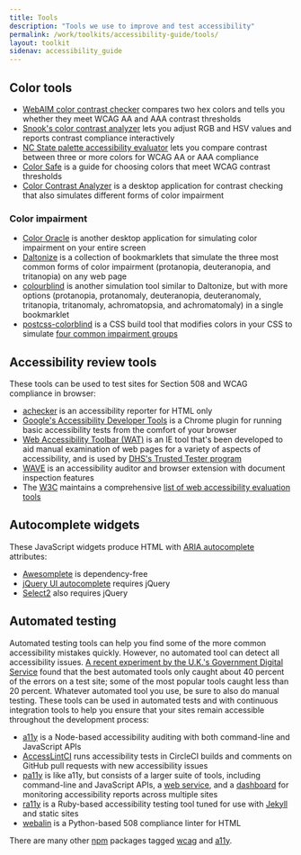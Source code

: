 ```yaml
---
title: Tools
description: "Tools we use to improve and test accessibility"
permalink: /work/toolkits/accessibility-guide/tools/
layout: toolkit
sidenav: accessibility_guide
---
```


## Color tools

* [WebAIM color contrast checker](http://webaim.org/resources/contrastchecker/) compares two hex colors and tells you whether they meet WCAG AA and AAA contrast thresholds
* [Snook's color contrast analyzer](http://snook.ca/technical/colour_contrast/colour.html) lets you adjust RGB and HSV values and reports contrast compliance interactively
* [NC State palette accessibility evaluator](http://accessibility.oit.ncsu.edu/tools/color-contrast/) lets you compare contrast between three or more colors for WCAG AA or AAA compliance
* [Color Safe](http://colorsafe.co/) is a guide for choosing colors that meet WCAG contrast thresholds
* [Color Contrast Analyzer](http://www.paciellogroup.com/resources/contrastanalyser/) is a desktop application for contrast checking that also simulates different forms of color impairment

### Color impairment

* [Color Oracle](http://colororacle.org/) is another desktop application for simulating color impairment on your entire screen
* [Daltonize](http://daltonize.appspot.com/) is a collection of bookmarklets that simulate the three most common forms of color impairment (protanopia, deuteranopia, and tritanopia) on any web page
* [colourblind](https://github.com/Altreus/colourblind) is another simulation tool similar to Daltonize, but with more options (protanopia, protanomaly, deuteranopia, deuteranomaly, tritanopia, tritanomaly, achromatopsia, and achromatomaly) in a single bookmarklet
* [postcss-colorblind](https://github.com/btholt/postcss-colorblind) is a CSS build tool that modifies colors in your CSS to simulate [four common impairment groups](https://github.com/skratchdot/color-blind#color-blindness-table)

## Accessibility review tools

These tools can be used to test sites for Section 508 and WCAG compliance in browser:

* [achecker](http://achecker.ca/) is an accessibility reporter for HTML only
* [Google's Accessibility Developer Tools](https://chrome.google.com/webstore/detail/accessibility-developer-t/fpkknkljclfencbdbgkenhalefipecmb?hl=en) is a Chrome plugin for running basic accessibility tests from the comfort of your browser
* [Web Accessibility Toolbar (WAT)](https://www.paciellogroup.com/resources/wat/) is an IE tool that's been developed to aid manual examination of web pages for a variety of aspects of accessibility, and is used by [DHS's Trusted Tester program](https://www.dhs.gov/trusted-tester)
* [WAVE](http://wave.webaim.org/) is an accessibility auditor and browser extension with document inspection features
* The [W3C](http://www.w3.org/) maintains a comprehensive [list of web accessibility evaluation tools](http://www.w3.org/WAI/ER/tools/)

## Autocomplete widgets

These JavaScript widgets produce HTML with [ARIA autocomplete](http://www.w3.org/TR/wai-aria/states_and_properties#aria-autocomplete) attributes:

* [Awesomplete](http://leaverou.github.io/awesomplete/) is dependency-free
* [jQuery UI autocomplete](http://jqueryui.com/autocomplete/) requires jQuery
* [Select2](https://select2.github.io/) also requires jQuery

## Automated testing

Automated testing tools can help you find some of the more common accessibility mistakes quickly. However, no automated tool can detect all accessibility issues. [A recent experiment by the U.K.'s Government Digital Service](https://accessibility.blog.gov.uk/2017/02/24/what-we-found-when-we-tested-tools-on-the-worlds-least-accessible-webpage/) found that the best automated tools only caught about 40 percent of the errors on a test site; some of the most popular tools caught less than 20 percent. Whatever automated tool you use, be sure to also do manual testing. These tools can be used in automated tests and with continuous integration
tools to help you ensure that your sites remain accessible throughout the development process:

* [a11y](https://github.com/addyosmani/a11y) is a Node-based accessibility auditing with both command-line and JavaScript APIs
* [AccessLintCI](https://github.com/accesslint/accesslint-ci) runs accessibility tests in CircleCI builds and comments on GitHub pull requests with new accessibility issues
* [pa11y](http://pa11y.org/) is like a11y, but consists of a larger suite of tools, including command-line and JavaScript APIs, a [web service](https://github.com/nature/pa11y-webservice), and a [dashboard](https://github.com/nature/pa11y-dashboard) for monitoring accessibility reports across multiple sites
* [ra11y](https://github.com/benbalter/ra11y) is a Ruby-based accessibility testing tool tuned for use with [Jekyll](http://jekyllrb.com/) and static sites
* [webalin](http://webalin.readthedocs.org/en/latest/) is a Python-based 508 compliance linter for HTML

There are many other [npm](https://www.npmjs.com/) packages tagged [wcag](https://www.npmjs.com/search?q=wcag) and [a11y](https://www.npmjs.com/search?q=a11y).
